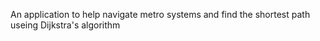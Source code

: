 An application to help navigate metro systems and find the shortest path useing Dijkstra's algorithm